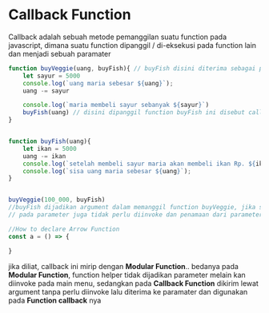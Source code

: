 # Callback Function

Callback adalah sebuah metode pemanggilan suatu function pada javascript, dimana suatu function dipanggil / di-eksekusi pada function lain dan menjadi sebuah paramater

```js
function buyVeggie(uang, buyFish){ // buyFish disini diterima sebagai parameter
    let sayur = 5000
    console.log(`uang maria sebesar ${uang}`);
    uang -= sayur

    console.log(`maria membeli sayur sebanyak ${sayur}`)
    buyFish(uang) // disini dipanggil function buyFish ini disebut callback function
}


function buyFish(uang){
    let ikan = 5000
    uang -= ikan
    console.log(`setelah membeli sayur maria akan membeli ikan Rp. ${ikan}`);
    console.log(`sisa uang maria sebesar ${uang}`);
}


buyVeggie(100_000, buyFish)
//buyFish dijadikan argument dalam memanggil function buyVeggie, jika sebuah function di jadikan argument dia tidak perlu diinvoke
// pada parameter juga tidak perlu diinvoke dan penamaan dari parameter disesuaikan dengan requirement

//How to declare Arrow Function 
const a = () => {

}
```

jika diliat, callback ini mirip dengan **Modular Function**.. bedanya pada **Modular Function**, function helper tidak dijadikan parameter melain kan diinvoke pada main menu, sedangkan pada **Callback Function** dikirim lewat argument tanpa perlu diinvoke lalu diterima ke paramater dan digunakan pada **Function callback** nya
